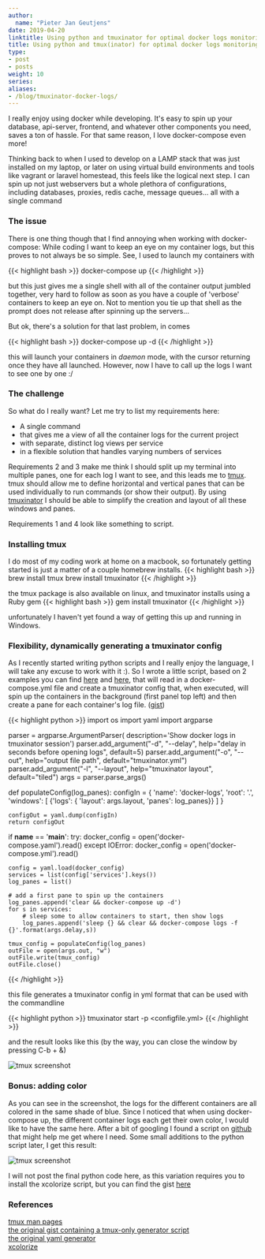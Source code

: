 ```yaml
---
author:
  name: "Pieter Jan Geutjens"
date: 2019-04-20
linktitle: Using python and tmuxinator for optimal docker logs monitoring
title: Using python and tmux(inator) for optimal docker logs monitoring
type:
- post
- posts
weight: 10
series:
aliases:
- /blog/tmuxinator-docker-logs/
---
```


I really enjoy using docker while developing. It's easy to spin up your database, api-server, frontend, and
whatever other components you need, saves a ton of hassle. For that same reason, I love docker-compose even more!  

Thinking back to when I used to develop on a LAMP stack that was just installed on my laptop, or later on
using virtual build environments and tools like vagrant or laravel homestead, this feels like the logical next step. 
I can spin up not just webservers but a whole plethora of configurations, including databases, proxies, 
redis cache, message queues... all with a single command

### The issue
There is one thing though that I find annoying when working with docker-compose: While coding I want to keep 
an eye on my container logs, but this proves to not always be so simple. See, I used to launch my containers with

{{< highlight bash >}}
docker-compose up
{{< /highlight >}}

but this just gives me a single shell with all of the container output jumbled together, very hard to follow as soon
as you have a couple of 'verbose' containers to keep an eye on. Not to mention you tie up that shell as the prompt 
does not release after spinning up the servers...

But ok, there's a solution for that last problem, in comes

{{< highlight bash >}}
docker-compose up -d
{{< /highlight >}}

this will launch your containers in _daemon_ mode, with the cursor returning once they have all launched. However, now I
have to call up the logs I want to see one by one :/

### The challenge

So what do I really want? Let me try to list my requirements here:

* A single command
* that gives me a view of all the container logs for the current project
* with separate, distinct log views per service
* in a flexible solution that handles varying numbers of services

Requirements 2 and 3 make me think I should split up my terminal into multiple panes, one for each log I want to see, and this leads me to [tmux][tmux wiki].
tmux should allow me to define horizontal and vertical panes that can be used individually to run commands (or show their output).
By using [tmuxinator][tmuxinator github] I should be able to simplify the creation and layout of all these windows and panes.

Requirements 1 and 4 look like something to script.

### Installing tmux

I do most of my coding work at home on a macbook, so fortunately getting started is just a matter of a couple homebrew installs.
{{< highlight bash >}}
brew install tmux
brew install tmuxinator
{{< /highlight >}}

the tmux package is also available on linux, and tmuxinator installs using a Ruby gem
{{< highlight bash >}}
gem install tmuxinator
{{< /highlight >}}

unfortunately I haven't yet found a way of getting this up and running in Windows.


### Flexibility, dynamically generating a tmuxinator config

As I recently started writing python scripts and I really enjoy the language, I will take any excuse to work with it :). So I wrote a little script, based on 2 examples you can find [here][tmux generator] and [here][yaml generator], that will read in a docker-compose.yml file and create
a tmuxinator config that, when executed, will spin up the containers in the background (first panel top left) and then create a pane for each
container's log file. ([gist][tmuxbuilder.py gist])

{{< highlight python >}}
import os
import yaml
import argparse

parser = argparse.ArgumentParser(
    description='Show docker logs in tmuxinator session')
parser.add_argument("-d", "--delay", help="delay in seconds before opening logs", default=5)
parser.add_argument("-o", "--out", help="output file path", default="tmuxinator.yml")
parser.add_argument("-l", "--layout", help="tmuxinator layout", default="tiled")
args = parser.parse_args()

def populateConfig(log_panes):
    configIn = {
        'name': 'docker-logs',
        'root': '.',
        'windows': [
            {'logs': {
                'layout': args.layout,
                'panes': log_panes}}
        ]
    }

    configOut = yaml.dump(configIn)
    return configOut


if __name__ == '__main__':
    try:
        docker_config = open('docker-compose.yaml').read()
    except IOError:
        docker_config = open('docker-compose.yml').read()

    config = yaml.load(docker_config)
    services = list(config['services'].keys())
    log_panes = list()

    # add a first pane to spin up the containers
    log_panes.append('clear && docker-compose up -d') 
    for s in services:
        # sleep some to allow containers to start, then show logs
        log_panes.append('sleep {} && clear && docker-compose logs -f {}'.format(args.delay,s))

    tmux_config = populateConfig(log_panes)
    outFile = open(args.out, "w")
    outFile.write(tmux_config)
    outFile.close()
{{< /highlight >}}


this file generates a tmuxinator config in yml format that can be used with the commandline

{{< highlight python >}}
tmuxinator start -p <configfile.yml>
{{< /highlight >}}

and the result looks like this (by the way, you can close the window by pressing C-b + &)

![tmux screenshot](/img/tmuxbuilder.png)

### Bonus: adding color

As you can see in the screenshot, the logs for the different containers are all colored in the same shade of blue. Since I noticed that when using docker-compose up,
the different container logs each get their own color, I would like to have the same here. After a bit of googling I found a script on [github][xcol] that might 
help me get where I need. Some small additions to the python script later, I get this result:

![tmux screenshot](/img/tmuxbuilder_colors.png)

I will not post the final python code here, as this variation requires you to install the xcolorize script, but you can find the gist [here][tmuxbuilder.py colors gist]

### References

[tmux man pages][tmux man]  
[the original gist containing a tmux-only generator script][tmux generator]  
[the original yaml generator][yaml generator]  
[xcolorize][xcol]  


[tmux generator]: https://gist.github.com/omaraboumrad/7fb7c60038591ee65961b85e7f8d2096
[yaml generator]: https://dev.to/jmarhee/example-of-yaml-generator-and-validator-in-python-1opk
[tmux wiki]: https://en.wikipedia.org/wiki/Tmux
[tmux man]: http://manpages.ubuntu.com/manpages/precise/en/man1/tmux.1.html#contenttoc6
[tmuxinator github]: https://github.com/tmuxinator/tmuxinator
[tmuxbuilder.py gist]: https://gist.github.com/pjgeutjens/84ec1ec4259e092addad98a5bc7998da
[xcol]: [https://github.com/nachoparker/xcol/blob/master/xcol.sh]
[tmuxbuilder.py colors gist]: https://gist.github.com/pjgeutjens/77eaeef25c136f6291f5a8450bfba8b3